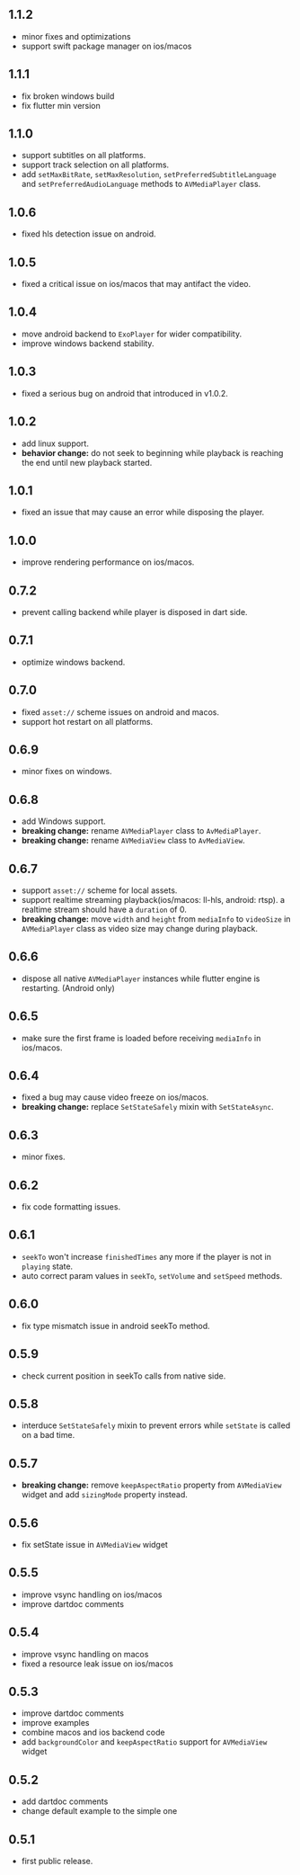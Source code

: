 ## 1.1.2
- minor fixes and optimizations
- support swift package manager on ios/macos

## 1.1.1
- fix broken windows build
- fix flutter min version

## 1.1.0
- support subtitles on all platforms.
- support track selection on all platforms.
- add `setMaxBitRate`, `setMaxResolution`, `setPreferredSubtitleLanguage` and `setPreferredAudioLanguage` methods to `AVMediaPlayer` class.

## 1.0.6
- fixed hls detection issue on android.

## 1.0.5
- fixed a critical issue on ios/macos that may antifact the video.

## 1.0.4
- move android backend to `ExoPlayer` for wider compatibility.
- improve windows backend stability.

## 1.0.3
- fixed a serious bug on android that introduced in v1.0.2.

## 1.0.2
- add linux support.
- **behavior change:** do not seek to beginning while playback is reaching the end until new playback started.

## 1.0.1
- fixed an issue that may cause an error while disposing the player.

## 1.0.0

- improve rendering performance on ios/macos.

## 0.7.2
- prevent calling backend while player is disposed in dart side.

## 0.7.1
- optimize windows backend.

## 0.7.0
- fixed `asset://` scheme issues on android and macos.
- support hot restart on all platforms.

## 0.6.9
- minor fixes on windows.

## 0.6.8
- add Windows support.
- **breaking change:** rename `AVMediaPlayer` class to `AvMediaPlayer`.
- **breaking change:** rename `AVMediaView` class to `AvMediaView`.

## 0.6.7
- support `asset://` scheme for local assets.
- support realtime streaming playback(ios/macos: ll-hls, android: rtsp). a realtime stream should have a `duration` of 0.
- **breaking change:** move `width` and `height` from `mediaInfo` to `videoSize` in `AVMediaPlayer` class as video size may change during playback.

## 0.6.6
- dispose all native `AVMediaPlayer` instances while flutter engine is restarting. (Android only)

## 0.6.5
- make sure the first frame is loaded before receiving `mediaInfo` in ios/macos.

## 0.6.4
- fixed a bug may cause video freeze on ios/macos.
- **breaking change:** replace `SetStateSafely` mixin with `SetStateAsync`.

## 0.6.3
- minor fixes.

## 0.6.2
- fix code formatting issues.

## 0.6.1
- `seekTo` won't increase `finishedTimes` any more if the player is not in `playing` state.
- auto correct param values in `seekTo`, `setVolume` and `setSpeed` methods.

## 0.6.0
- fix type mismatch issue in android seekTo method.

## 0.5.9
- check current position in seekTo calls from native side.

## 0.5.8
- interduce `SetStateSafely` mixin to prevent errors while `setState` is called on a bad time.

## 0.5.7
- **breaking change:** remove `keepAspectRatio` property from `AVMediaView` widget and add `sizingMode` property instead.

## 0.5.6
- fix setState issue in `AVMediaView` widget

## 0.5.5
- improve vsync handling on ios/macos
- improve dartdoc comments

## 0.5.4
- improve vsync handling on macos
- fixed a resource leak issue on ios/macos

## 0.5.3
- improve dartdoc comments
- improve examples
- combine macos and ios backend code
- add `backgroundColor` and `keepAspectRatio` support for `AVMediaView` widget

## 0.5.2
- add dartdoc comments
- change default example to the simple one

## 0.5.1
- first public release.
